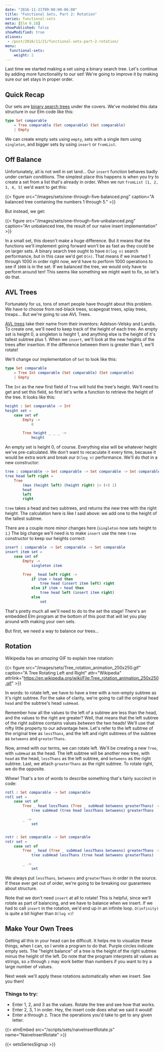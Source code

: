 ```yaml
---
date: "2016-11-21T09:00:00-06:00"
title: "Functional Sets, Part 2: Rotation"
series: functional-sets
meta: [Elm 0.18]
showPublished: false
showModified: true
aliases:
 - /post/2016/11/21/functional-sets-part-2-rotation/
menu:
  functional-sets:
    weight: 2
---
```


Last time we started making a set using a binary search tree.
Let's continue by adding more functionality to our set!
We're going to improve it by making sure our set stays in proper order.

<!--more-->

## Quick Recap

Our sets are [binary search trees](https://en.wikipedia.org/wiki/Binary_search_tree) under the covers.
We've modeled this data structure in our Elm code like this:

```elm
type Set comparable
    = Tree comparable (Set comparable) (Set comparable)
    | Empty
```

We can create empty sets using `empty`, sets with a single item using `singleton`, and bigger sets by using `insert` or `fromList`.

## Off Balance

Unfortunately, all is not well in set land&hellip;
Our `insert` function behaves badly under certain conditions.
The simplest place this happens is when you try to create a set from a list that's already in order.
When we run `fromList [1, 2, 3, 4, 5]` we'd want to get this:

{{< figure src="/images/sets/one-through-five-balanced.png"
           caption="A balanced tree containing the numbers 1 through 5." >}}

But instead, we get:

{{< figure src="/images/sets/one-through-five-unbalanced.png"
           caption="An unbalanced tree, the result of our naive insert implementation" >}}

In a small set, this doesn't make a huge difference.
But it means that the functions we'll implement going forward won't be as fast as they could be on larger sets.
A binary search tree ought to have `O(log n)` search performance, but in this case we'd get `O(n)`.
That means if we inserted 1 through 1000 in order right now, we'd have to perform 1000 operations to see if `1000` is in the set.
If we balanced the tree, we would only have to perform around ten!
This seems like something we might want to fix, so let's do that.

## AVL Trees

Fortunately for us, tons of smart people have thought about this problem.
We have to choose from red-black trees, scapegoat trees, splay trees, treaps&hellip;
But we're going to use AVL Trees.

[AVL trees](https://en.wikipedia.org/wiki/AVL_tree) take their name from their inventors: Adelson-Velsky and Landis.
To create one, we'll need to keep track of the height of each tree.
An empty set is height 0, a singleton is height 1, and anything else is the height of it's tallest subtree plus 1.
When we `insert`, we'll look at the new heights of the trees after insertion.
If the difference between them is greater than 1, we'll rotate!

We'll change our implementation of `Set` to look like this:

```elm
type Set comparable
    = Tree Int comparable (Set comparable) (Set comparable)
    | Empty
```

The `Int` as the new first field of `Tree` will hold the tree's height.
We'll need to get and set this field, so first let's write a function to retrieve the height of the tree.
It looks like this:

```elm
height : Set comparable -> Int
height set =
    case set of
        Empty ->
            0

        Tree height _ _ _ ->
            height
```

An empty set is height 0, of course.
Everything else will be whatever height we've pre-calculated.
We don't want to recaculate it every time, because it would be extra work and break our `O(log n)` performance.
We'll do *that* in a new constructor:

```elm
tree : comparable -> Set comparable -> Set comparable -> Set comparable
tree head left right =
    Tree
        (max (height left) (height right) |> (+) 1)
        head
        left
        right
```

`tree` takes a head and two subtrees, and returns the new tree with the right height.
The calculation here is like I said above: we add one to the height of the tallest subtree.

There are a couple more minor changes here (`singleton` now sets height to `1`.)
The big change we'll need is to make `insert` use the new `tree` constructor to keep our heights correct:

```elm
insert : comparable -> Set comparable -> Set comparable
insert item set =
    case set of
        Empty ->
            singleton item

        Tree _ head left right ->
            if item < head then
                tree head (insert item left) right
            else if item > head then
                tree head left (insert item right)
            else
                set
```

That's pretty much all we'll need to do to the set the stage!
There's an embedded Elm program at the bottom of this post that will let you play around with making your own sets.

But first, we need a way to balance our trees&hellip;

## Rotation

Wikipedia has an *amazing* GIF to explain tree rotation:

{{< figure src="/images/sets/Tree_rotation_animation_250x250.gif"
           caption="A Tree Rotating Left and Right"
           attr="Wikipedia"
           attrlink="https://en.wikipedia.org/wiki/File:Tree_rotation_animation_250x250.gif" >}}

In words: to rotate left, we have to have a tree with a non-empty subtree as it's right subtree.
For the sake of clarity, we're going to call the original head `head` and the subtree's head `subHead`.

Remember how all the values to the left of a subtree are less than the head, and the values to the right are greater?
Well, that means that the left subtree of the right subtree contains values *between* the two heads!
We'll use that nifty little property to our advantage here.
Let's refer to the left subtree of the original tree as `lessThans`, and the left and right subtrees of the subtree as `betweens` and `greaterThans`.

Now, armed with our terms, we can rotate left.
We'll be creating a new `Tree`, with `subHead` as the head.
The left subtree will be another new tree, with `head` as the head, `lessThans` as the left subtree, and `betweens` as the right subtree.
Last, we attach `greaterThans` as the right subtree.
To rotate right, we do the opposite.

Whew!
That's a ton of words to describe something that's fairly succinct in code:

```elm
rotl : Set comparable -> Set comparable
rotl set =
    case set of
        Tree _ head lessThans (Tree _ subHead betweens greaterThans) ->
            tree subHead (tree head lessThans betweens) greaterThans

        _ ->
            set


rotr : Set comparable -> Set comparable
rotr set =
    case set of
        Tree _ head (Tree _ subHead lessThans betweens) greaterThans ->
            tree subHead lessThans (tree head betweens greaterThans)

        _ ->
            set
```

We always put `lessThans`, `betweens` and `greaterThans` in order in the source.
If these ever get out of order, we're going to be breaking our guarantees about structure.

Note that we don't need `insert` at all to rotate!
This is helpful, since we'll rotate as part of balancing, and we have to balance when we insert.
If we had to call `insert` in the rotation, we'd end up in an infinite loop.
`O(infinity)` is quite a bit higher than `O(log n)`!

## Make Your Own Trees

Getting all this in your head can be difficult.
It helps me to visualize these things, when I can, so I wrote a program to do that.
Purple circles indicate empty sets.
The "height balance" of a tree is the height of the right subtree minus the height of the left.
Do note that the program interprets all values as strings, so `a` through `z` may work better than numbers if you want to try a large number of values.

Next week we'll apply these rotations automatically when we insert.
See you then!

### Things to try:

- Enter 1, 2, and 3 as the values.
  Rotate the tree and see how that works.
- Enter 2, 3, 1 in order.
  Hey, the insert code does what we said it would!
- Enter a through z.
  Trace the operations you'd take to get to any given letter.

{{< elmEmbed src="/scripts/sets/naiveInsertRotate.js" name="NaiveInsertRotate" >}}

{{< setsSeriesSignup >}}
